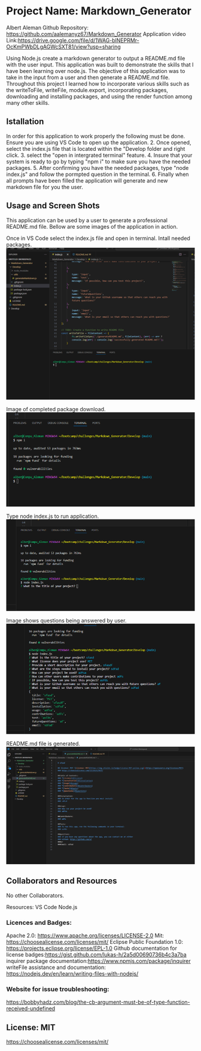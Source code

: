 # Project Name: Markdown_Generator
Albert Aleman
Github Repository: https://github.com/aalemanyz67/Markdown_Generator
Application video Link:https://drive.google.com/file/d/1WAG-blNEPRMr-OcKmPWbDLgAGWcSXT81/view?usp=sharing


Using Node.js create a markdown generator to output a README.md file with the user input.
This application was built to demonstrate the skills that I have been learning over node.js.
The objective of this application was to take in the input from a user and then generate a README.md file.
Throughout this project I learned how to incorporate various skills such as the writeToFile, writeFile, module.export, incorporating packages, downloading and installing packages, and using the render function among many other skills.

## Istallation

In order for this application to work properly the following must be done.
Ensure you are using VS Code to open up the application. 2. Once opened, select the index.js file that is located within the "Develop folder and right click. 3. select the "open in intergrated terminal" feature. 4. Insure that your system is ready to go by typing "npm i" to make sure you have the needed packages. 5. After confirming you have the needed packages, type "node index.js" and follow the pormpted question in the terminal. 6. Finally when all prompts have been filled the application will generate and new markdown file for you the user. 

## Usage and Screen Shots
This application can be used by a user to generate a professional README.md file. Bellow are some images of the application in action.

Once in VS Code select the index.js file and open in terminal. Intall needed packages.
![Alt text](<images/step 1.png>)

Image of completed package download.
![Alt text](<images/step 2.png>)

Type node index.js to run application.
![Alt text](<images/step 3.png>)

Image shows questions being answered by user.
![Alt text](<images/step 4.png>)

README.md file is generated.
![Alt text](images/step.png)

## Collaborators and Resources
No other Collaborators.

Resources:
VS Code
Node.js
### Licences and Badges:
Apache 2.0: https://www.apache.org/licenses/LICENSE-2.0
Mit: https://choosealicense.com/licenses/mit/
Eclipse Public Foundation 1.0: https://projects.eclipse.org/license/EPL-1.0
Github documentation for license badges:https://gist.github.com/lukas-h/2a5d00690736b4c3a7ba
inquirer package documentation:https://www.npmjs.com/package/inquirer
writeFile assistance and documentation: https://nodejs.dev/en/learn/writing-files-with-nodejs/

### Website for issue troubleshooting:
https://bobbyhadz.com/blog/the-cb-argument-must-be-of-type-function-received-undefined

## License: MIT
https://choosealicense.com/licenses/mit/



